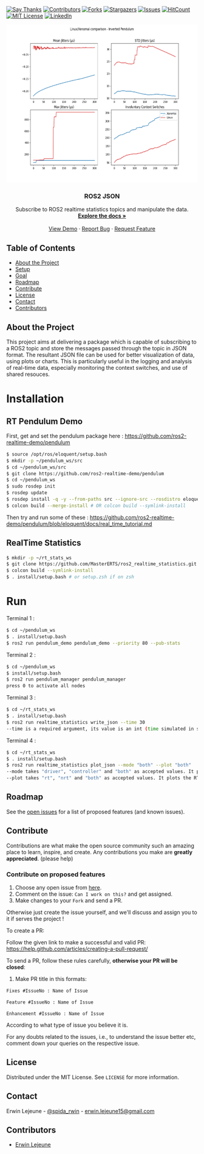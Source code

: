 [![Say Thanks][saythanks-shield]][saythanks-url]
[![Contributors][contributors-shield]][contributors-url]
[![Forks][forks-shield]][forks-url]
[![Stargazers][stars-shield]][stars-url]
[![Issues][issues-shield]][issues-url]
[![HitCount](http://hits.dwyl.com/mastererts/ros2_realtime_statistics.svg)](http://hits.dwyl.com/mastererts/ros2_realtime_statistics)
[![MIT License][license-shield]][license-url]
[![LinkedIn][linkedin-shield]][linkedin-url]

<p align="center">
    <!--- relative path means image/image.png instead of https://etc... -->
    <img src="data/not_stressed/rt_nrt_Driver_comparison.png" width="600" height="415">                           
</a>

  <h3 align="center">ROS2 JSON</h3>

  <p align="center">
    Subscribe to ROS2 realtime statistics topics and manipulate the data.
    <br />
    <a href="https://github.com/MasterERTS/ros2_json/blob/master/README.md"><strong>Explore the docs »</strong></a>
    <br />
    <br />
    <a href="https://github.com/MasterERTS/ros2_json">View Demo</a>
    ·
    <a href="https://github.com/MasterERTS/ros2_json/issues">Report Bug</a>
    ·
    <a href="https://github.com/MasterERTS/ros2_json/issues">Request Feature</a>
  </p>
</p>

## Table of Contents

* [About the Project](#about-the-project)
* [Setup](#setup)
* [Goal](#goal)
* [Roadmap](#roadmap)
* [Contribute](#contribute)
* [License](#license)
* [Contact](#contact)
* [Contributors](#contributors)

## About the Project

This project aims at delivering a package which is capable of subscribing to a ROS2 topic and store the messages passed through the topic in JSON format. The resultant JSON file can be used for better visualization of data, using plots or charts. This is particularly useful in the logging and analysis of real-time data, especially monitoring the context switches, and use of shared resouces.

# Installation

## RT Pendulum Demo

First, get and set the pendulum package here : https://github.com/ros2-realtime-demo/pendulum

```sh
$ source /opt/ros/eloquent/setup.bash
$ mkdir -p ~/pendulum_ws/src
$ cd ~/pendulum_ws/src
$ git clone https://github.com/ros2-realtime-demo/pendulum
$ cd ~/pendulum_ws
$ sudo rosdep init
$ rosdep update
$ rosdep install -q -y --from-paths src --ignore-src --rosdistro eloquent
$ colcon build --merge-install # OR colcon build --symlink-install
```

Then try and run some of these : https://github.com/ros2-realtime-demo/pendulum/blob/eloquent/docs/real_time_tutorial.md

## RealTime Statistics

```sh
$ mkdir -p ~/rt_stats_ws
$ git clone https://github.com/MasterERTS/ros2_realtime_statistics.git
$ colcon build --symlink-install
$ . install/setup.bash # or setup.zsh if on zsh
```

# Run 
Terminal 1 :
```sh
$ cd ~/pendulum_ws
$ . install/setup.bash
$ ros2 run pendulum_demo pendulum_demo --priority 80 --pub-stats
```
Terminal 2 :
```sh
$ cd ~/pendulum_ws
$ install/setup.bash
$ ros2 run pendulum_manager pendulum_manager
press 0 to activate all nodes
```
Terminal 3 :
```sh
$ cd ~/rt_stats_ws
$ . install/setup.bash
$ ros2 run realtime_statistics write_json --time 30
--time is a required argument, its value is an int (time simulated in seconds)
```
Terminal 4 : 
```sh
$ cd ~/rt_stats_ws
$ . install/setup.bash
$ ros2 run realtime_statistics plot_json --mode "both" --plot "both"
--mode takes "driver", "controller" and "both" as accepted values. It plots the corresponding data set.
--plot takes "rt", "nrt" and "both" as accepted values. It plots the RT dataset, the NRT dataset or compares both.
```

## Roadmap

See the [open issues](https://github.com/guilyx/gantt-trampoline/issues) for a list of proposed features (and known issues).

## Contribute

Contributions are what make the open source community such an amazing place to learn, inspire, and create. Any contributions you make are **greatly appreciated**. (please help)

### Contribute on proposed features

1. Choose any open issue from [here](https://github.com/guilyx/gantt-trampoline/issues).
2. Comment on the issue: `Can I work on this?` and get assigned.
3. Make changes to your `Fork` and send a PR.

Otherwise just create the issue yourself, and we'll discuss and assign you to it if serves the project !

To create a PR:

Follow the given link to make a successful and valid PR: https://help.github.com/articles/creating-a-pull-request/

To send a PR, follow these rules carefully, **otherwise your PR will be closed**:

1. Make PR title in this formats:
```
Fixes #IssueNo : Name of Issue
```
```
Feature #IssueNo : Name of Issue
```
```
Enhancement #IssueNo : Name of Issue
```

According to what type of issue you believe it is.

For any doubts related to the issues, i.e., to understand the issue better etc, comment down your queries on the respective issue.

## License

Distributed under the MIT License. See `LICENSE` for more information.

## Contact

Erwin Lejeune - [@spida_rwin](https://twitter.com/spida_rwin) - erwin.lejeune15@gmail.com

## Contributors

- [Erwin Lejeune](https://github.com/Guilyx)

[saythanks-shield]:https://img.shields.io/badge/Say%20Thanks-!-1EAEDB.svg?style=flat_square
[saythanks-url]:https://saythanks.io/to/erwin.lejeune15%40gmail.com
[contributors-shield]: https://img.shields.io/github/contributors/mastererts/ros2_realtime_statistics.svg?style=flat-square
[contributors-url]: https://github.com/mastererts/ros2_realtime_statistics/graphs/contributors
[forks-shield]: https://img.shields.io/github/forks/mastererts/ros2_realtime_statistics.svg?style=flat-square
[forks-url]: https://github.com/mastererts/ros2_realtime_statistics/network/members
[stars-shield]: https://img.shields.io/github/stars/mastererts/ros2_realtime_statistics.svg?style=flat-square
[stars-url]: https://github.com/mastererts/ros2_realtime_statistics/stargazers
[issues-shield]: https://img.shields.io/github/issues/mastererts/ros2_realtime_statistics.svg?style=flat-square
[issues-url]: https://github.com/mastererts/ros2_realtime_statistics/issues
[license-shield]: https://img.shields.io/github/license/mastererts/ros2_realtime_statistics.svg?style=flat-square
[license-url]: https://github.com/mastererts/ros2_realtime_statistics/blob/master/LICENSE.md
[linkedin-shield]: https://img.shields.io/badge/-LinkedIn-black.svg?style=flat-square&logo=linkedin&colorB=555
[linkedin-url]: https://linkedin.com/in/erwinlejeune-lkn
